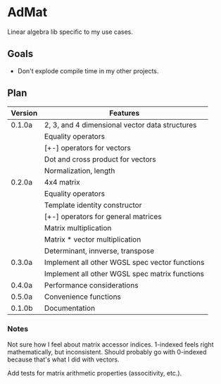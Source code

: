 # AdMat

Linear algebra lib specific to my use cases.

## Goals

- Don't explode compile time in my other projects.

## Plan

| Version | Features |
| ------- | -------- |
|0.1.0a| 2, 3, and 4 dimensional vector data structures|
|| Equality operators |
|| [+-] operators for vectors |
|| Dot and cross product for vectors |
|| Normalization, length |
| 0.2.0a | 4x4 matrix |
|| Equality operators |
|| Template identity constructor |
|| [+-] operators for general matrices|
|| Matrix multiplication |
|| Matrix * vector multiplication |
|| Determinant, innverse, transpose |
|0.3.0a| Implement all other WGSL spec vector functions |
|| Implement all other WGSL spec matrix functions |
|0.4.0a| Performance considerations |
|0.5.0a| Convenience functions |
|0.1.0b| Documentation |

### Notes

Not sure how I feel about matrix accessor indices. 1-indexed feels right mathematically, but inconsistent.
Should probably go with 0-indexed because that's what I did with vectors.

Add tests for matrix arithmetic properties (associtivity, etc.).
